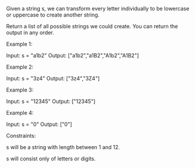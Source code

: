 Given a string s, we can transform every letter individually to be lowercase or uppercase to create another string.

Return a list of all possible strings we could create. You can return the output in any order.

 

Example 1:

Input: s = "a1b2"
Output: ["a1b2","a1B2","A1b2","A1B2"]

Example 2:

Input: s = "3z4"
Output: ["3z4","3Z4"]

Example 3:

Input: s = "12345"
Output: ["12345"]

Example 4:

Input: s = "0"
Output: ["0"]
 

Constraints:

s will be a string with length between 1 and 12.

s will consist only of letters or digits.
